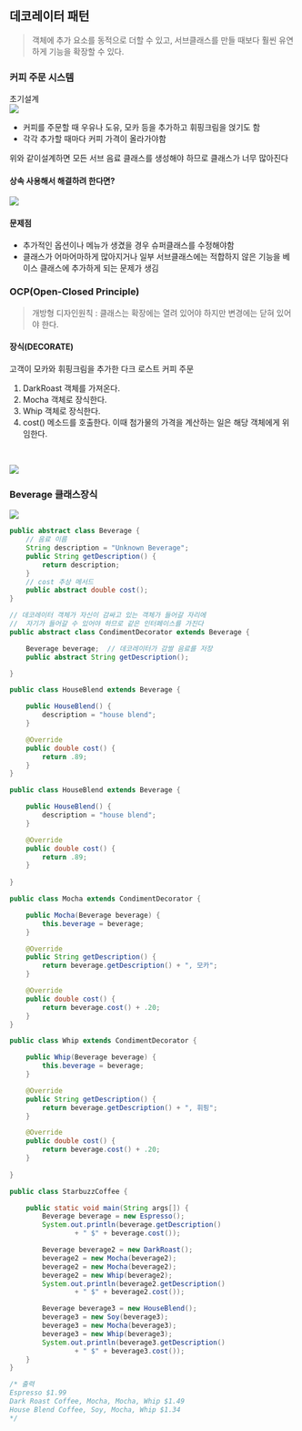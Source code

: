 ## 데코레이터 패턴

>객체에 추가 요소를 동적으로 더할 수 있고, 서브클래스를 만들 때보다 훨씬 유연하게 기능을 확장할 수 있다.

### 커피 주문 시스템

초기설계  
![](https://img1.daumcdn.net/thumb/R1280x0/?scode=mtistory2&fname=https%3A%2F%2Fk.kakaocdn.net%2Fdn%2FJRH03%2FbtrFAjMiLnu%2FsYsheU26JGJxVE48bMGvEK%2Fimg.png)

- 커피를 주문할 때 우유나 도유, 모카 등을 추가하고 휘핑크림을 얹기도 함
- 각각 추가할 때마다 커피 가격이 올라가야함

위와 같이설계하면 모든 서브 음료 클래스를 생성해야 하므로 클래스가 너무 많아진다

#### 상속 사용해서 해결하려 한다면?

![](https://img1.daumcdn.net/thumb/R1280x0/?scode=mtistory2&fname=https%3A%2F%2Fk.kakaocdn.net%2Fdn%2FxhOjH%2FbtrFzOlKdYN%2FcxZHM2UAqwcerSJv04EYCk%2Fimg.png)

#### 문제점
- 추가적인 옵션이나 메뉴가 생겼을 경우 슈퍼클래스를 수정해야함
- 클래스가 어마어마하게 많아지거나 일부 서브클래스에는 적합하지 않은 기능을 베이스 클래스에 추가하게 되는 문제가 생김

### OCP(Open-Closed Principle) 
> 개방형 디자인원칙 : 클래스는 확장에는 열려 있어야 하지만 변경에는 닫혀 있어야 한다.

#### 장식(DECORATE)

고객이 모카와 휘핑크림을 추가한 다크 로스트 커피 주문 
1. DarkRoast 객체를 가져온다.
2. Mocha 객체로 장식한다.
3. Whip 객체로 장식한다.
4. cost() 메소드를 호출한다. 이때 첨가물의 가격을 계산하는 일은 해당 객체에게 위임한다.

<br>

![](https://img1.daumcdn.net/thumb/R1280x0/?scode=mtistory2&fname=https%3A%2F%2Fk.kakaocdn.net%2Fdn%2FdxJnLJ%2FbtrFz9XcxFM%2FVByIJONZ3nAZV7QHwWkCUK%2Fimg.png)

### Beverage 클래스장식

![](https://kimyounghoons.github.io/images/2020-04-10-android-decorator-pattern.png)

```java
public abstract class Beverage {
	// 음료 이름
	String description = "Unknown Beverage";
	public String getDescription() {
		return description;
	}
	// cost 추상 메서드
	public abstract double cost();
}
```

```java
// 데코레이터 객체가 자신이 감싸고 있는 객체가 들어갈 자리에
//  자기가 들어갈 수 있어야 하므로 같은 인터페이스를 가진다
public abstract class CondimentDecorator extends Beverage {

    Beverage beverage;	// 데코레이터가 감쌀 음료를 저장
    public abstract String getDescription();

}
```

```java
public class HouseBlend extends Beverage {

    public HouseBlend() {
        description = "house blend";
    }

    @Override
    public double cost() {
        return .89;
    }
}
```

```java
public class HouseBlend extends Beverage {

    public HouseBlend() {
        description = "house blend";
    }

    @Override
    public double cost() {
        return .89;
    }
    
}
```

```java
public class Mocha extends CondimentDecorator {

    public Mocha(Beverage beverage) {
        this.beverage = beverage;
    }

    @Override
    public String getDescription() {
        return beverage.getDescription() + ", 모카";
    }

    @Override
    public double cost() {
        return beverage.cost() + .20;
    }   
}
```


```java
public class Whip extends CondimentDecorator {

    public Whip(Beverage beverage) {
        this.beverage = beverage;
    }

    @Override
    public String getDescription() {
        return beverage.getDescription() + ", 휘핑";
    }

    @Override
    public double cost() {
        return beverage.cost() + .20;
    }
    
}
```

```java
public class StarbuzzCoffee {

    public static void main(String args[]) {
        Beverage beverage = new Espresso();
        System.out.println(beverage.getDescription() 
                + " $" + beverage.cost());

        Beverage beverage2 = new DarkRoast();
        beverage2 = new Mocha(beverage2);
        beverage2 = new Mocha(beverage2);
        beverage2 = new Whip(beverage2);
        System.out.println(beverage2.getDescription() 
                + " $" + beverage2.cost());

        Beverage beverage3 = new HouseBlend();
        beverage3 = new Soy(beverage3);
        beverage3 = new Mocha(beverage3);
        beverage3 = new Whip(beverage3);
        System.out.println(beverage3.getDescription() 
                + " $" + beverage3.cost());
    }
}

/* 출력
Espresso $1.99
Dark Roast Coffee, Mocha, Mocha, Whip $1.49
House Blend Coffee, Soy, Mocha, Whip $1.34
*/
```
